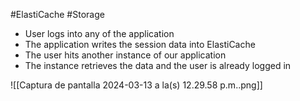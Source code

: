 #ElastiCache #Storage 

- User logs into any of the application
- The application writes the session data into ElastiCache
- The user hits another instance of our application
- The instance retrieves the data and the user is already logged in

![[Captura de pantalla 2024-03-13 a la(s) 12.29.58 p.m..png]]
